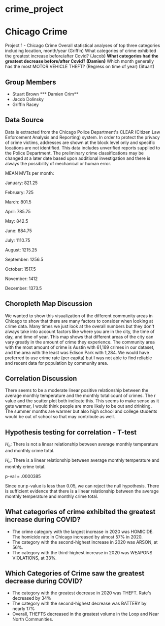 # crime_project

# Chicago Crime 
Project 1 - Chicago Crime
Overall statistical analyses of top three categories including location, month/year (Griffin)
What categories of crime exhibited the greatest increase before/after Covid? (Jacob)
**What categories had the greatest decrease before/after Covid? (Damien)**
Which month generally has the most MOTOR VEHICLE THEFT? (Regress on time of year) (Stuart)

## Group Members 
* Stuart Brown
*** Damien Crim**
* Jacob Dolinsky
* Griffin Racey

## Data Source 
Data is extracted from the Chicago Police Department's CLEAR (Citizen Law Enforcement Analysis and Reporting) system. In order to protect the privacy of crime victims, addresses are shown at the block level only and specific locations are not identified. This data includes unverified reports supplied to the Police Department. The preliminary crime classifications may be changed at a later date based upon additional investigation and there is always the possibility of mechanical or human error.

MEAN MVTs per month:

January: 821.25

February: 725

March: 801.5

April: 785.75

May: 842.5

June: 884.75

July: 1110.75

August: 1215.25

September: 1256.5

October: 1517.5

November: 1412

December: 1373.5

## Choropleth Map Discussion

We wanted to show this visualization of the different community areas in Chicago to show that there are many factors to consider when looking at crime data. Many times we just look at the overall numbers but they don't always take into account factors like where you are in the city, the time of day, and time of year. This map shows that different areas of the city can vary greatly in the amount of crime they experience. The community area with the most amount of crime is Austin with 61,169 crimes in our dataset, and the area with the least was Edison Park with 1,284. We would have preferred to use crime rate (per capita) but I was not able to find reliable and recent data for population by community area. 

## Correlation Discussion

There seems to be a moderate linear positive relationship between the average monthly temperature and the monthly total count of crimes. The r value and the scatter plot both indicate this. This seems to make sense as it gets warmer, I would think people are more likely to be out and drinking. The summer months are warmer but also high school and college students would be out of school so that may contribute as well.

## Hypothesis testing for correlation - T-test

$H_{o}$: There is not a linear relationship between average monthly temperature and monthly crime total. 

$H_{a}$: There is a linear relationship between average monthly temperature and monthly crime total. 

p-val = .0000385

Since our p-value is less than 0.05, we can reject the null hypothesis. There is sufficient evidence that there is a linear relationship between the average monthly temperature and monthly crime total.

## What categories of crime exhibited the greatest increase during COVID?

* The crime category with the largest increase in 2020 was HOMICIDE. The homicide rate in Chicago increased by almost 57% in 2020.
* The category with the second-highest increase in 2020 was ARSON, at 56%.
* The category with the third-highest increase in 2020 was WEAPONS VIOLATIONS, at 33%.

## Which Categories of Crime saw the greatest decrease during COVID?

* The category with the greatest decrease in 2020 was THEFT.
    Rate's decreased by 34%
* The category with the second-highest decrease was BATTERY by nearly 17%
* Overall, THEFTS decreased in the greatest volume in the Loop and Near North Communities.
